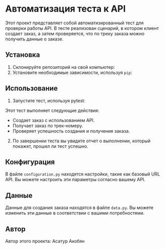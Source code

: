 ﻿# Автоматизация теста к API

Этот проект представляет собой автоматизированный тест для проверки работы API. В тесте реализован сценарий, в котором клиент создает заказ, а затем проверяется, что по треку заказа можно получить данные о заказе.

## Установка

1. Склонируйте репозиторий на свой компьютер:
2. Установите необходимые зависимости, используя `pip`:

## Использование

1. Запустите тест, используя pytest:

Этот тест выполняет следующие действия:
- Создает заказ с использованием API.
- Получает заказ по трек-номеру.
- Проверяет успешность создания и получения заказа.

2. По завершении теста вы увидите отчет о выполнении, который покажет, прошел ли тест успешно.

## Конфигурация

В файле `configuration.py` находятся настройки, такие как базовый URL API. Вы можете настроить эти параметры согласно вашему API.

## Данные

Данные для создания заказа находятся в файле `data.py`. Вы можете изменить эти данные в соответствии с вашими потребностями.

## Автор

Автор этого проекта: Асатур Акобян


